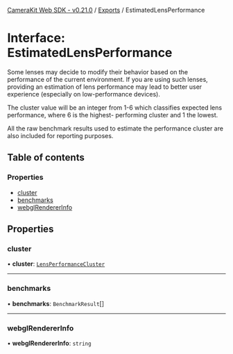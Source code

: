 [CameraKit Web SDK - v0.21.0](../README.md) / [Exports](../modules.md) / EstimatedLensPerformance

# Interface: EstimatedLensPerformance

Some lenses may decide to modify their behavior based on the performance of the current environment. If you are
using such lenses, providing an estimation of lens performance may lead to better user experience (especially on
low-performance devices).

The cluster value will be an integer from 1-6 which classifies expected lens performance, where 6 is the highest-
performing cluster and 1 the lowest.

All the raw benchmark results used to estimate the performance cluster are also included for reporting purposes.

## Table of contents

### Properties

- [cluster](EstimatedLensPerformance.md#cluster)
- [benchmarks](EstimatedLensPerformance.md#benchmarks)
- [webglRendererInfo](EstimatedLensPerformance.md#webglrendererinfo)

## Properties

### cluster

• **cluster**: [`LensPerformanceCluster`](../modules.md#lensperformancecluster)

___

### benchmarks

• **benchmarks**: `BenchmarkResult`[]

___

### webglRendererInfo

• **webglRendererInfo**: `string`
